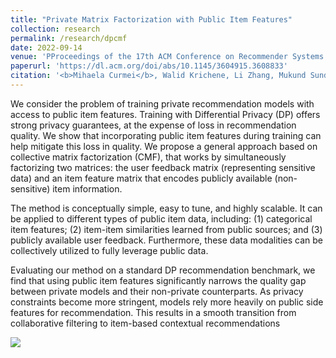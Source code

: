 ```yaml
---
title: "Private Matrix Factorization with Public Item Features"
collection: research
permalink: /research/dpcmf
date: 2022-09-14
venue: 'PProceedings of the 17th ACM Conference on Recommender Systems'
paperurl: 'https://dl.acm.org/doi/abs/10.1145/3604915.3608833'
citation: '<b>Mihaela Curmei</b>, Walid Krichene, Li Zhang, Mukund Sundararajan'
---
```

We consider the problem of training private recommendation models with access to public item features. Training with Differential Privacy (DP) offers strong privacy guarantees, at the expense of loss in recommendation quality. We show that incorporating public item features during training can help mitigate this loss in quality. We propose a general approach based on collective matrix factorization (CMF), that works by simultaneously factorizing two matrices: the user feedback matrix (representing sensitive data) and an item feature matrix that encodes publicly available (non-sensitive) item information.

The method is conceptually simple, easy to tune, and highly scalable. It can be applied to different types of public item data, including: (1) categorical item features; (2) item-item similarities learned from public sources; and (3) publicly available user feedback. Furthermore, these data modalities can be collectively utilized to fully leverage public data.

Evaluating our method on a standard DP recommendation benchmark, we find that using public item features significantly narrows the quality gap between private models and their non-private counterparts. As privacy constraints become more stringent, models rely more heavily on public side features for recommendation. This results in a smooth transition from collaborative filtering to item-based contextual recommendations

![](../../images/RecSys23.jpg)

